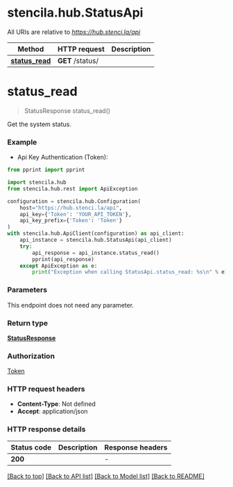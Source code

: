 # stencila.hub.StatusApi

All URIs are relative to *https://hub.stenci.la/api*

Method | HTTP request | Description
------------- | ------------- | -------------
[**status_read**](StatusApi.md#status_read) | **GET** /status/ | 


# **status_read**
> StatusResponse status_read()



Get the system status.

### Example

* Api Key Authentication (Token):
```python
from pprint import pprint

import stencila.hub
from stencila.hub.rest import ApiException

configuration = stencila.hub.Configuration(
    host="https://hub.stenci.la/api",
    api_key={'Token': 'YOUR_API_TOKEN'},
    api_key_prefix={'Token': 'Token'}
)
with stencila.hub.ApiClient(configuration) as api_client:
    api_instance = stencila.hub.StatusApi(api_client)
    try:
        api_response = api_instance.status_read()
        pprint(api_response)
    except ApiException as e:
        print("Exception when calling StatusApi.status_read: %s\n" % e)
```

### Parameters
This endpoint does not need any parameter.

### Return type

[**StatusResponse**](StatusResponse.md)

### Authorization

[Token](../README.md#Token)

### HTTP request headers

 - **Content-Type**: Not defined
 - **Accept**: application/json

### HTTP response details
| Status code | Description | Response headers |
|-------------|-------------|------------------|
**200** |  |  -  |

[[Back to top]](#) [[Back to API list]](../README.md#documentation-for-api-endpoints) [[Back to Model list]](../README.md#documentation-for-models) [[Back to README]](../README.md)

